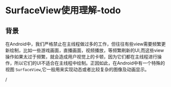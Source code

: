 # SurfaceView使用理解-todo

## 背景

在Android中，我们严格禁止在主线程做过多的工作，但往往有些view需要频繁更新绘制，比如一些游戏画面，直播画面，视频播放，等频繁刷新的UI,而这些view操作如果太过于频繁，就会造成用户视觉上的卡顿，因为它们都在主线程进行操作，所以它们的UI不适合在主线程中绘制。正因如此，在Android中有一个特殊的视图 `SurfaceView`,它一般用来实现动态或者比较复杂的图像及动画显示。



/